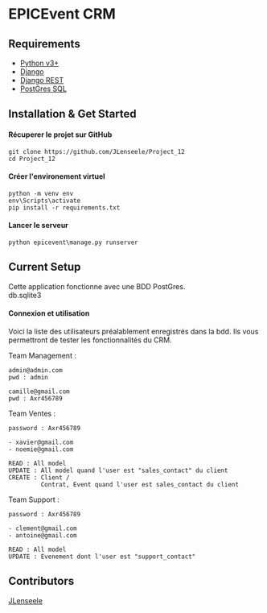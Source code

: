 # EPICEvent CRM

## Requirements

+ [Python v3+](https://www.python.org/downloads/)
+ [Django](https://www.djangoproject.com/download/)
+ [Django REST](https://www.django-rest-framework.org/)
+ [PostGres SQL](https://www.postgresql.org/download/)

## Installation & Get Started

#### Récuperer le projet sur GitHub

    git clone https://github.com/JLenseele/Project_12
    cd Project_12

#### Créer l'environement virtuel

    python -m venv env
    env\Scripts\activate
    pip install -r requirements.txt
    
#### Lancer le serveur

    python epicevent\manage.py runserver

## Current Setup

Cette application fonctionne avec une BDD PostGres.  
db.sqlite3  
  
#### Connexion et utilisation

Voici la liste des utilisateurs préalablement enregistrés dans la bdd.
Ils vous permettront de tester les fonctionnalités du CRM.

Team Management :

    admin@admin.com
    pwd : admin

    camille@gmail.com
    pwd : Axr456789

Team Ventes :

    password : Axr456789
    
    - xavier@gmail.com
    - noemie@gmail.com

    READ : All model
    UPDATE : All model quand l'user est "sales_contact" du client
    CREATE : Client /
             Contrat, Event quand l'user est sales_contact du client
    

Team Support :

    password : Axr456789

    - clement@gmail.com
    - antoine@gmail.com

    READ : All model
    UPDATE : Evenement dont l'user est "support_contact"

## Contributors

[JLenseele](https://github.com/JLenseele)
